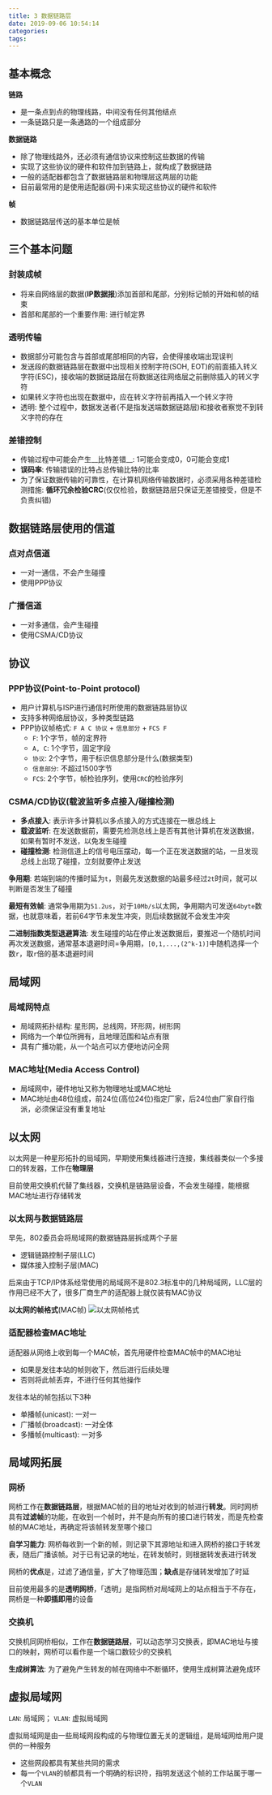 ```yaml
---
title: 3 数据链路层
date: 2019-09-06 10:54:14
categories: 
tags:
---
```

## 基本概念
**链路**  
- 是一条点到点的物理线路，中间没有任何其他结点
- 一条链路只是一条通路的一个组成部分

**数据链路**
- 除了物理线路外，还必须有通信协议来控制这些数据的传输
- 实现了这些协议的硬件和软件加到链路上，就构成了数据链路
- 一般的适配器都包含了数据链路层和物理层这两层的功能
- 目前最常用的是使用适配器(网卡)来实现这些协议的硬件和软件

**帧**  
- 数据链路层传送的基本单位是帧

## 三个基本问题
### 封装成帧
- 将来自网络层的数据(__IP数据报__)添加首部和尾部，分别标记帧的开始和帧的结束
- 首部和尾部的一个重要作用: 进行帧定界

### 透明传输
- 数据部分可能包含与首部或尾部相同的内容，会使得接收端出现误判
- 发送段的数据链路层在数据中出现相关控制字符(SOH, EOT)的前面插入转义字符(ESC)，接收端的数据链路层在将数据送往网络层之前删除插入的转义字符
- 如果转义字符也出现在数据中，应在转义字符前再插入一个转义字符
- 透明: 整个过程中，数据发送者(不是指发送端数据链路层)和接收者察觉不到转义字符的存在

### 差错控制
- 传输过程中可能会产生__比特差错__: 1可能会变成0，0可能会变成1
- __误码率__: 传输错误的比特占总传输比特的比率
- 为了保证数据传输的可靠性，在计算机网络传输数据时，必须采用各种差错检测措施: __循环冗余检验CRC__(仅仅检验，数据链路层只保证无差错接受，但是不负责纠错)

## 数据链路层使用的信道
### 点对点信道
- 一对一通信，不会产生碰撞
- 使用PPP协议

### 广播信道
- 一对多通信，会产生碰撞
- 使用CSMA/CD协议

## 协议
### PPP协议(Point-to-Point protocol)
- 用户计算机与ISP进行通信时所使用的数据链路层协议
- 支持多种网络层协议，多种类型链路
- PPP协议帧格式: `F A C 协议` + `信息部分` + `FCS F`
    + `F`: 1个字节，帧的定界符
    + `A, C`: 1个字节，固定字段
    + `协议`: 2个字节，用于标识信息部分是什么(数据类型)
    + `信息部分`: 不超过1500字节
    + `FCS`: 2个字节，帧检验序列，使用`CRC`的检验序列

### CSMA/CD协议(载波监听多点接入/碰撞检测)
- __多点接入__: 表示许多计算机以多点接入的方式连接在一根总线上
- __载波监听__: 在发送数据前，需要先检测总线上是否有其他计算机在发送数据，如果有暂时不发送，以免发生碰撞
- __碰撞检测__: 检测信道上的信号电压摆动，每一个正在发送数据的站，一旦发现总线上出现了碰撞，立刻就要停止发送

__争用期__: 若端到端的传播时延为`t`，则最先发送数据的站最多经过`2t`时间，就可以判断是否发生了碰撞

__最短有效帧__: 通常争用期为`51.2us`，对于`10Mb/s`以太网，争用期内可发送`64byte`数据，也就意味着，若前64字节未发生冲突，则后续数据就不会发生冲突

__二进制指数类型退避算法__: 发生碰撞的站在停止发送数据后，要推迟一个随机时间再次发送数据，通常基本退避时间=争用期，`[0,1,...,(2^k-1)]`中随机选择一个数`r`，取`r`倍的基本退避时间

## 局域网
### 局域网特点
- 局域网拓扑结构: 星形网，总线网，环形网，树形网
- 网络为一个单位所拥有，且地理范围和站点有限
- 具有广播功能，从一个站点可以方便地访问全网

### MAC地址(Media Access Control)
- 局域网中，硬件地址又称为物理地址或MAC地址
- MAC地址由48位组成，前24位(高位24位)指定厂家，后24位由厂家自行指派，必须保证没有重复地址

## 以太网
以太网是一种星形拓扑的局域网，早期使用集线器进行连接，集线器类似一个多接口的转发器，工作在**物理层**

目前使用交换机代替了集线器，交换机是链路层设备，不会发生碰撞，能根据MAC地址进行存储转发

### 以太网与数据链路层
早先，802委员会将局域网的数据链路层拆成两个子层
- 逻辑链路控制子层(LLC)
- 媒体接入控制子层(MAC)

后来由于TCP/IP体系经常使用的局域网不是802.3标准中的几种局域网，LLC层的作用已经不大了，很多厂商生产的适配器上就仅装有MAC协议

__以太网的帧格式__(MAC帧)
![以太网帧格式](/img/以太网帧格式.png)

### 适配器检查MAC地址
适配器从网络上收到每一个MAC帧，首先用硬件检查MAC帧中的MAC地址
- 如果是发往本站的帧则收下，然后进行后续处理
- 否则将此帧丢弃，不进行任何其他操作

发往本站的帧包括以下3种
- 单播帧(unicast): 一对一
- 广播帧(broadcast): 一对全体
- 多播帧(multicast): 一对多

## 局域网拓展
### 网桥
网桥工作在**数据链路层**，根据MAC帧的目的地址对收到的帧进行**转发**。同时网桥具有**过滤帧**的功能，在收到一个帧时，并不是向所有的接口进行转发，而是先检查帧的MAC地址，再确定将该帧转发至哪个接口

**自学习能力**: 网桥每收到一个新的帧，则记录下其源地址和进入网桥的接口于转发表，随后广播该帧。对于已有记录的地址，在转发帧时，则根据转发表进行转发

网桥的**优点**是，过滤了通信量，扩大了物理范围；**缺点**是存储转发增加了时延

目前使用最多的是**透明网桥**，「透明」是指网桥对局域网上的站点相当于不存在，网桥是一种**即插即用**的设备

### 交换机
交换机同网桥相似，工作在**数据链路层**，可以动态学习交换表，即MAC地址与接口的映射，网桥可以看作是一个端口数较少的交换机

**生成树算法**: 为了避免产生转发的帧在网络中不断循环，使用生成树算法避免成环

## 虚拟局域网
`LAN`: 局域网； `VLAN`: 虚拟局域网

虚拟局域网是由一些局域网段构成的与物理位置无关的逻辑组，是局域网给用户提供的一种服务

- 这些网段都具有某些共同的需求
- 每一个`VLAN`的帧都具有一个明确的标识符，指明发送这个帧的工作站属于哪一个`VLAN`

